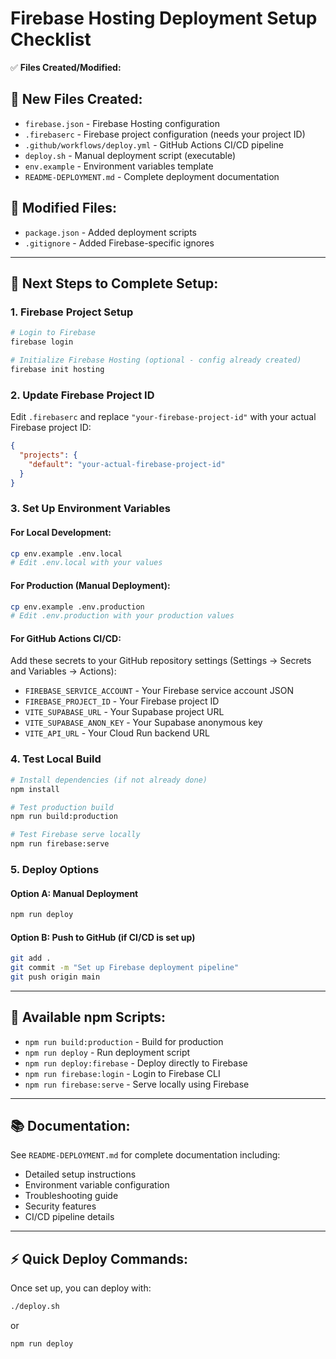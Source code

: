 # Firebase Hosting Deployment Setup Checklist

✅ **Files Created/Modified:**

## 📁 New Files Created:
- `firebase.json` - Firebase Hosting configuration
- `.firebaserc` - Firebase project configuration (needs your project ID)
- `.github/workflows/deploy.yml` - GitHub Actions CI/CD pipeline
- `deploy.sh` - Manual deployment script (executable)
- `env.example` - Environment variables template
- `README-DEPLOYMENT.md` - Complete deployment documentation

## 📝 Modified Files:
- `package.json` - Added deployment scripts
- `.gitignore` - Added Firebase-specific ignores

---

## 🚀 Next Steps to Complete Setup:


### 1. Firebase Project Setup
```bash
# Login to Firebase
firebase login

# Initialize Firebase Hosting (optional - config already created)
firebase init hosting
```

### 2. Update Firebase Project ID
Edit `.firebaserc` and replace `"your-firebase-project-id"` with your actual Firebase project ID:
```json
{
  "projects": {
    "default": "your-actual-firebase-project-id"
  }
}
```

### 3. Set Up Environment Variables

#### For Local Development:
```bash
cp env.example .env.local
# Edit .env.local with your values
```

#### For Production (Manual Deployment):
```bash
cp env.example .env.production
# Edit .env.production with your production values
```

#### For GitHub Actions CI/CD:
Add these secrets to your GitHub repository settings (Settings → Secrets and Variables → Actions):

- `FIREBASE_SERVICE_ACCOUNT` - Your Firebase service account JSON
- `FIREBASE_PROJECT_ID` - Your Firebase project ID
- `VITE_SUPABASE_URL` - Your Supabase project URL
- `VITE_SUPABASE_ANON_KEY` - Your Supabase anonymous key
- `VITE_API_URL` - Your Cloud Run backend URL

### 4. Test Local Build
```bash
# Install dependencies (if not already done)
npm install

# Test production build
npm run build:production

# Test Firebase serve locally
npm run firebase:serve
```

### 5. Deploy Options

#### Option A: Manual Deployment
```bash
npm run deploy
```

#### Option B: Push to GitHub (if CI/CD is set up)
```bash
git add .
git commit -m "Set up Firebase deployment pipeline"
git push origin main
```

---

## 🔧 Available npm Scripts:

- `npm run build:production` - Build for production
- `npm run deploy` - Run deployment script
- `npm run deploy:firebase` - Deploy directly to Firebase
- `npm run firebase:login` - Login to Firebase CLI
- `npm run firebase:serve` - Serve locally using Firebase

---

## 📚 Documentation:

See `README-DEPLOYMENT.md` for complete documentation including:
- Detailed setup instructions
- Environment variable configuration
- Troubleshooting guide
- Security features
- CI/CD pipeline details

---

## ⚡ Quick Deploy Commands:

Once set up, you can deploy with:
```bash
./deploy.sh
```
or
```bash
npm run deploy
``` 